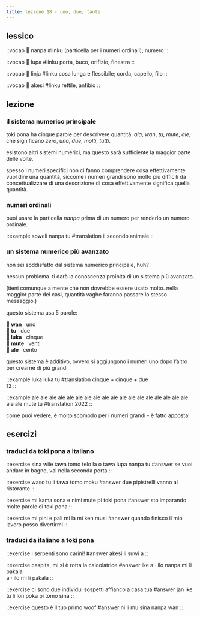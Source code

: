 ```yaml
---
title: lezione 18 - uno, due, tanti 
---
```

## lessico
::vocab
󱤽 nanpa
#linku
(particella per i numeri ordinali); numero
::

::vocab
󱤯 lupa
#linku
porta, buco, orifizio, finestra
::

::vocab
󱤩 linja
#linku
cosa lunga e flessibile; corda, capello, filo
::

::vocab
󱤁 akesi
#linku
rettile, anfibio
::

## lezione
### il sistema numerico principale
toki pona ha cinque parole per descrivere quantità: *ala*, *wan*, *tu*, *mute*, *ale*, che significano *zero*, *uno*, *due*, *molti*, *tutti*.

esistono altri sistemi numerici, ma questo sarà sufficiente la maggior parte delle volte.

spesso i numeri specifici non ci fanno comprendere cosa effettivamente vuol dire una quantità, siccome i numeri grandi sono molto più difficili da concettualizzare di una descrizione di cosa effettivamente significa quella quantità.

### numeri ordinali
puoi usare la particella *nanpa* prima di un numero per renderlo un numero ordinale. 

::example
soweli nanpa tu
#translation
il secondo animale
::

### un sistema numerico più avanzato
non sei soddisfatto dal sistema numerico principale, huh?

nessun problema. ti darò la conoscenza proibita di un sistema più avanzato.

(tieni comunque a mente che non dovrebbe essere usato molto. nella maggior parte dei casi, quantità vaghe faranno passare lo stesso messaggio.)

questo sistema usa 5 parole:

**󱥳 wan**&nbsp;&nbsp;&nbsp;uno \
**󱥮 tu**&nbsp;&nbsp;&nbsp;due \
**󱤭 luka**&nbsp;&nbsp;&nbsp;cinque \
**󱤼 mute**&nbsp;&nbsp;&nbsp;venti \
**󱤄 ale**&nbsp;&nbsp;&nbsp;cento

questo sistema è additivo, ovvero si aggiungono i numeri uno dopo l’altro per crearne di più grandi 

::example
luka luka tu
#translation
cinque + cinque + due \
12
::

::example
ale ale ale ale ale ale ale ale ale ale ale ale ale ale ale ale ale ale ale ale mute tu
#translation
2022
::

come puoi vedere, è molto scomodo per i numeri grandi - è fatto apposta!

## esercizi
### traduci da toki pona a italiano
::exercise
sina wile tawa tomo telo la o tawa lupa nanpa tu
#answer
se vuoi andare in bagno, vai nella seconda porta
::

::exercise
waso tu li tawa tomo moku
#answer
due pipistrelli vanno al ristorante
::

::exercise
mi kama sona e nimi mute pi toki pona
#answer
sto imparando molte parole di toki pona
::

::exercise
mi pini e pali mi la mi ken musi
#answer
quando finisco il mio lavoro posso divertirmi
::

### traduci da italiano a toki pona
::exercise
i serpenti sono carini!
#answer
akesi li suwi a
::

::exercise
caspita, mi si è rotta la calcolatrice
#answer
ike a · ilo nanpa mi li pakala \
a · ilo mi li pakala
::

::exercise
ci sono due individui sospetti affianco a casa tua
#answer
jan ike tu li lon poka pi tomo sina
::

::exercise
questo è il tuo primo woof
#answer
ni li mu sina nanpa wan
::